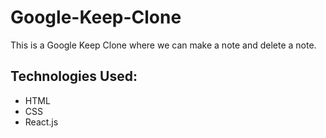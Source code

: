# Google-Keep-Clone
This is a Google Keep Clone where we can make a note and delete a note.

## Technologies Used:

- HTML
- CSS
- React.js
